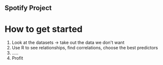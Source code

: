## Spotify Project
# How to get started
1. Look at the datasets -> take out the data we don't want
2. Use R to see relationships, find correlations, choose the best predictors
3. .....
4. Profit
